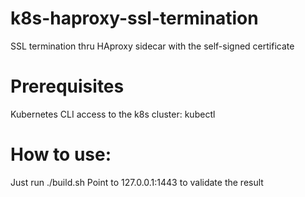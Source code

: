 # k8s-haproxy-ssl-termination
SSL termination thru HAproxy sidecar with the self-signed certificate

# Prerequisites
Kubernetes CLI access to the k8s cluster: kubectl 

# How to use:
Just run ./build.sh
Point to 127.0.0.1:1443 to validate the result
